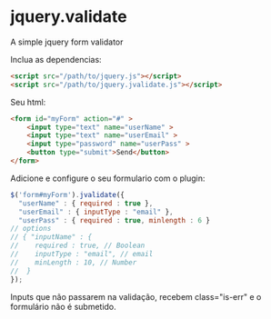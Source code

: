 # jquery.validate #
A simple jquery form validator

Inclua as dependencias:
```html
<script src="/path/to/jquery.js"></script>
<script src="/path/to/jquery.jvalidate.js"></script>
```


Seu html:
```html
<form id="myForm" action="#" >
	<input type="text" name="userName" >
	<input type="text" name="userEmail" >
	<input type="password" name="userPass" >
	<button type="submit">Send</button>
</form>
```

Adicione e configure o seu formulario com o plugin:
```javascript
$('form#myForm').jvalidate({
  "userName" : { required : true },
  "userEmail" : { inputType : "email" },
  "userPass" : { required : true, minlength : 6 }
// options
// { "inputName" : { 
//    required : true, // Boolean
//    inputType : "email", // email
//    minLength : 10, // Number
//  }  
});
```
Inputs que não passarem na validação, recebem class="is-err" e o formulário não é submetido.
